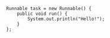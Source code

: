     Runnable task = new Runnable() {
        public void run() {
            System.out.println("Hello!");
        }
    };

